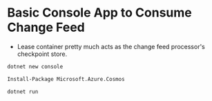 # Basic Console App to Consume Change Feed

* Lease container pretty much acts as the change feed processor's checkpoint store.


```bash
dotnet new console
```

```bash
Install-Package Microsoft.Azure.Cosmos
```

```bash
dotnet run
```
